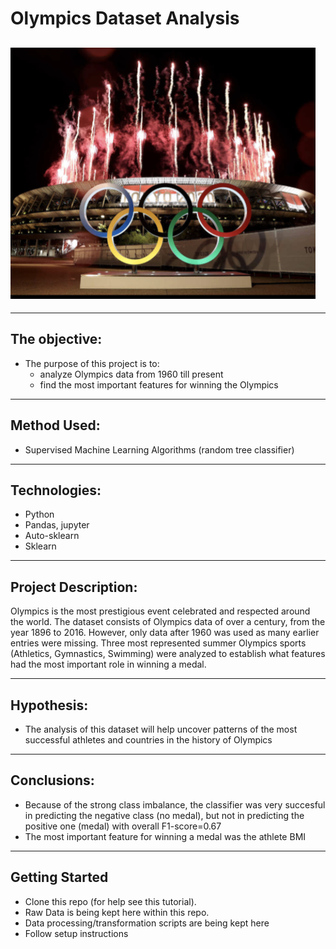 # Olympics Dataset Analysis

![alt text](https://github.com/zuzanadostalova/Olympics-dataset-analysis/blob/main/Screenshot%202022-05-09%20at%2015.07.08.png)
-------------------------------------------------------------------------------------------------------------------------------------------------------
-------------------------------------------------------------------------------------------------------------------------------------------------------
## The objective:

- The purpose of this project is to:
    - analyze Olympics data from 1960 till present
    - find the most important features for winning the Olympics

-------------------------------------------------------------------------------------------------------------------------------------------------------
## Method Used:

- Supervised Machine Learning Algorithms (random tree classifier)

-------------------------------------------------------------------------------------------------------------------------------------------------------
## Technologies:

- Python
- Pandas, jupyter
- Auto-sklearn
- Sklearn

-------------------------------------------------------------------------------------------------------------------------------------------------------
## Project Description:

Olympics is the most prestigious event celebrated and respected around the world. The dataset consists of Olympics data of over a century, from the year 1896 to 2016. However, only data after 1960 was used as many earlier entries were missing. Three most represented summer Olympics sports (Athletics, Gymnastics, Swimming) were analyzed to establish what features had the most important role in winning a medal.

-------------------------------------------------------------------------------------------------------------------------------------------------------
## Hypothesis:

- The analysis of this dataset will help uncover patterns of the most successful athletes and countries in the history of Olympics 

-------------------------------------------------------------------------------------------------------------------------------------------------------
## Conclusions:

- Because of the strong class imbalance, the classifier was very succesful in predicting the negative class (no medal), but not in predicting the positive one (medal) with overall F1-score=0.67
- The most important feature for winning a medal was the athlete BMI

-------------------------------------------------------------------------------------------------------------------------------------------------------

## Getting Started

- Clone this repo (for help see this tutorial).
- Raw Data is being kept here within this repo.
- Data processing/transformation scripts are being kept here
- Follow setup instructions
